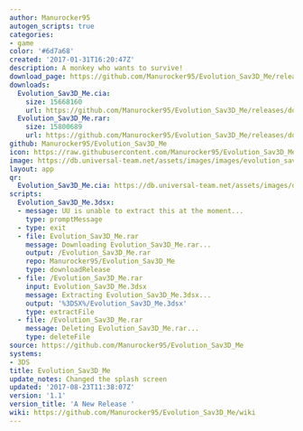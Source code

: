 ```yaml
---
author: Manurocker95
autogen_scripts: true
categories:
- game
color: '#6d7a68'
created: '2017-01-31T16:20:47Z'
description: A monkey who wants to survive!
download_page: https://github.com/Manurocker95/Evolution_Sav3D_Me/releases/tag/1.1
downloads:
  Evolution_Sav3D_Me.cia:
    size: 15668160
    url: https://github.com/Manurocker95/Evolution_Sav3D_Me/releases/download/1.1/Evolution_Sav3D_Me.cia
  Evolution_Sav3D_Me.rar:
    size: 15800689
    url: https://github.com/Manurocker95/Evolution_Sav3D_Me/releases/download/1.1/Evolution_Sav3D_Me.rar
github: Manurocker95/Evolution_Sav3D_Me
icon: https://raw.githubusercontent.com/Manurocker95/Evolution_Sav3D_Me/Evolution_Sav3D_Me/icon.png
image: https://db.universal-team.net/assets/images/images/evolution_sav3d_me.png
layout: app
qr:
  Evolution_Sav3D_Me.cia: https://db.universal-team.net/assets/images/qr/evolution_sav3d_me.cia.png
scripts:
  Evolution_Sav3D_Me.3dsx:
  - message: UU is unable to extract this at the moment...
    type: promptMessage
  - type: exit
  - file: Evolution_Sav3D_Me.rar
    message: Downloading Evolution_Sav3D_Me.rar...
    output: /Evolution_Sav3D_Me.rar
    repo: Manurocker95/Evolution_Sav3D_Me
    type: downloadRelease
  - file: /Evolution_Sav3D_Me.rar
    input: Evolution_Sav3D_Me.3dsx
    message: Extracting Evolution_Sav3D_Me.3dsx...
    output: '%3DSX%/Evolution_Sav3D_Me.3dsx'
    type: extractFile
  - file: /Evolution_Sav3D_Me.rar
    message: Deleting Evolution_Sav3D_Me.rar...
    type: deleteFile
source: https://github.com/Manurocker95/Evolution_Sav3D_Me
systems:
- 3DS
title: Evolution_Sav3D_Me
update_notes: Changed the splash screen
updated: '2017-08-23T11:38:07Z'
version: '1.1'
version_title: 'A New Release '
wiki: https://github.com/Manurocker95/Evolution_Sav3D_Me/wiki
---
```


